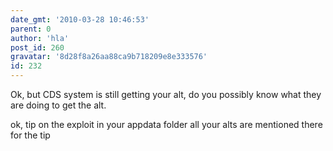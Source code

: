 ```yaml
---
date_gmt: '2010-03-28 10:46:53'
parent: 0
author: 'hla'
post_id: 260
gravatar: '8d28f8a26aa88ca9b718209e8e333576'
id: 232
---
```


Ok, but CDS system is still getting your alt, do you possibly know what they are doing to get the alt.

ok, tip on the exploit in your appdata folder all your alts are mentioned there for the tip